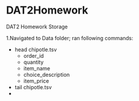 # DAT2Homework
DAT2 Homework Storage

1.Navigated to Data folder; ran following commands: 
  * head chipotle.tsv
    * order_id
    * quantity
    * item_name
    * choice_description
    * item_price
  * tail chipotle.tsv
  * 
